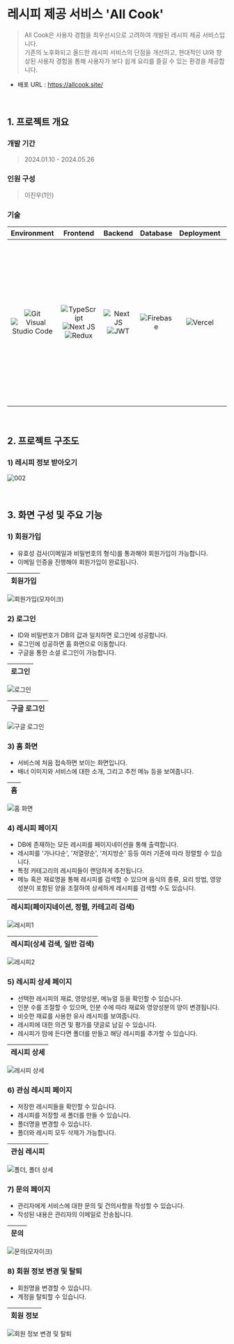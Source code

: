 # 레시피 제공 서비스 'All Cook'
> All Cook은 사용자 경험을 최우선시으로 고려하여 개발된 레시피 제공 서비스입니다. <br>
> 기존의 노후화되고 올드한 레시피 서비스의 단점을 개선하고, 현대적인 UI와 향상된 사용자 경험을 통해 사용자가 보다 쉽게 요리를 즐길 수 있는 환경을 제공합니다.  <br>
- 배포 URL : https://allcook.site/
  
<br>

## 1. 프로젝트 개요

### 개발 기간
> 2024.01.10 - 2024.05.26 <br>

### 인원 구성
> 이진우(1인)

### 기술

|Environment|Frontend|Backend|Database|Deployment|API|
|:---:|:---:|:---:|:---:|:---:|:---:|
|![Git](https://img.shields.io/badge/git-%23F05033.svg?style=for-the-badge&logo=git&logoColor=white) ![Visual Studio Code](https://img.shields.io/badge/Visual%20Studio%20Code-0078d7.svg?style=for-the-badge&logo=visual-studio-code&logoColor=white)|![TypeScript](https://img.shields.io/badge/typescript-%23007ACC.svg?style=for-the-badge&logo=typescript&logoColor=white)![Next JS](https://img.shields.io/badge/Next-black?style=for-the-badge&logo=next.js&logoColor=white) ![Redux](https://img.shields.io/badge/redux-%23593d88.svg?style=for-the-badge&logo=redux&logoColor=white)|![Next JS](https://img.shields.io/badge/Next-black?style=for-the-badge&logo=next.js&logoColor=white)![JWT](https://img.shields.io/badge/JWT-black?style=for-the-badge&logo=JSON%20web%20tokens)|![Firebase](https://img.shields.io/badge/firebase-a08021?style=for-the-badge&logo=firebase&logoColor=ffcd34)|![Vercel](https://img.shields.io/badge/vercel-%23000000.svg?style=for-the-badge&logo=vercel&logoColor=white)|<img width="376" alt="식약처" src="https://github.com/jbljw02/AllCook/assets/125800649/3a915f03-0511-42fa-a413-046d0de8da8a">|

<br>

## 2. 프로젝트 구조도

### 1) 레시피 정보 받아오기
![002](https://github.com/jbljw02/AllCook/assets/125800649/541d101c-82a9-4c16-b707-283b88f42f07)

<br>

## 3. 화면 구성 및 주요 기능

### 1) 회원가입
- 유효성 검사(이메일과 비밀번호의 형식)를 통과해야 회원가입이 가능합니다. <br>
- 이메일 인증을 진행해야 회원가입이 완료됩니다.

|회원가입|
|:---:|
![회원가입(모자이크)](https://github.com/jbljw02/AllCook/assets/125800649/073ccfdd-3e33-4e52-85f2-4f7493c6f388)

### 2) 로그인
- ID와 비밀번호가 DB의 값과 일치하면 로그인에 성공합니다.
- 로그인에 성공하면 홈 화면으로 이동합니다.
- 구글을 통한 소셜 로그인이 가능합니다.

|로그인|
|:---:|
![로그인](https://github.com/jbljw02/AllCook/assets/125800649/570908a0-c215-404b-8745-689a3ec04186)

|구글 로그인|
|:---:|
![구글 로그인](https://github.com/jbljw02/AllCook/assets/125800649/8fed1837-534e-415f-b76f-011e3b8eb90e)

### 3) 홈 화면
- 서비스에 처음 접속하면 보이는 화면입니다.
- 배너 이미지와 서비스에 대한 소개, 그리고 추천 메뉴 등을 보여줍니다.

|홈|
|:---:|
![홈 화면](https://github.com/jbljw02/AllCook/assets/125800649/77b42c53-67f5-4ff1-81b0-65f1c38668a2)

### 4) 레시피 페이지
- DB에 존재하는 모든 레시피를 페이지네이션을 통해 출력합니다.
- 레시피를 '가나다순', '저열량순', '저지방순' 등등 여러 기준에 따라 정렬할 수 있습니다.
- 특정 카테고리의 레시피들이 랜덤하게 추천됩니다.
- 메뉴 혹은 재료명을 통해 레시피를 검색할 수 있으며 음식의 종류, 요리 방법, 영양성분이 포함된 양을 조절하여 상세하게 레시피를 검색할 수도 있습니다.

|레시피(페이지네이션, 정렬, 카테고리 검색)|
|:---:|
![레시피1](https://github.com/jbljw02/AllCook/assets/125800649/5cee5dbf-97de-4ca7-b16e-08a13290bc31)

|레시피(상세 검색, 일반 검색)|
|:---:|
![레시피2](https://github.com/jbljw02/AllCook/assets/125800649/40b4a299-87dd-4fed-a2f4-be8f1fa8e289)

### 5) 레시피 상세 페이지
- 선택한 레시피의 재료, 영양성분, 메뉴얼 등을 확인할 수 있습니다.
- 인분 수를 조절할 수 있으며, 인분 수에 따라 재료와 영양성분의 양이 변경됩니다.
- 비슷한 재료를 사용한 유사 레시피를 보여줍니다.
- 레시피에 대한 의견 및 평가를 댓글로 남길 수 있습니다.
- 레시피가 맘에 든다면 폴더를 만들고 해당 레시피를 추가할 수 있습니다.

|레시피 상세|
|:---:|
![레시피 상세](https://github.com/jbljw02/AllCook/assets/125800649/4732bbf8-4441-4c2a-b6e9-fbb22cc855c0)

### 6) 관심 레시피 페이지
- 저장한 레시피들을 확인할 수 있습니다.
- 레시피를 저장할 새 폴더를 만들 수 있습니다.
- 폴더명을 변경할 수 있습니다.
- 폴더와 레시피 모두 삭제가 가능합니다.

|관심 레시피|
|:---:|
![폴더, 폴더 상세](https://github.com/jbljw02/AllCook/assets/125800649/68ffa3c0-4415-4246-8ac2-0ae7fa62ef0d)

### 7) 문의 페이지
- 관리자에게 서비스에 대한 문의 및 건의사항을 작성할 수 있습니다.
- 작성된 내용은 관리자의 이메일로 전송됩니다.

|문의|
|:---:|
![문의(모자이크)](https://github.com/jbljw02/AllCook/assets/125800649/948cfefd-f17c-4392-8b9d-4a96d97076e9)

### 8) 회원 정보 변경 및 탈퇴
- 회원명을 변경할 수 있습니다.
- 계정을 탈퇴할 수 있습니다.

|회원 정보|
|:---:|
![회원 정보 변경 및 탈퇴](https://github.com/jbljw02/AllCook/assets/125800649/a1c6a983-5848-4f23-888c-572b4e810259)
